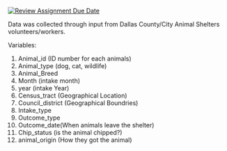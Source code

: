 [![Review Assignment Due Date](https://classroom.github.com/assets/deadline-readme-button-24ddc0f5d75046c5622901739e7c5dd533143b0c8e959d652212380cedb1ea36.svg)](https://classroom.github.com/a/7V39CXC_)

Data was collected through input from Dallas County/City Animal Shelters volunteers/workers. 

Variables:

1) Animal_id (ID number for each animals)
2) Animal_type (dog, cat, wildlife)
3) Animal_Breed
4) Month (intake month)
5) year (intake Year)
6) Census_tract (Geographical Location)
7) Council_district (Geographical Boundries)
8) Intake_type 
9) Outcome_type 
10) Outcome_date(When animals leave the shelter)
11) Chip_status (is the animal chipped?)
12) animal_origin (How they got the animal)
